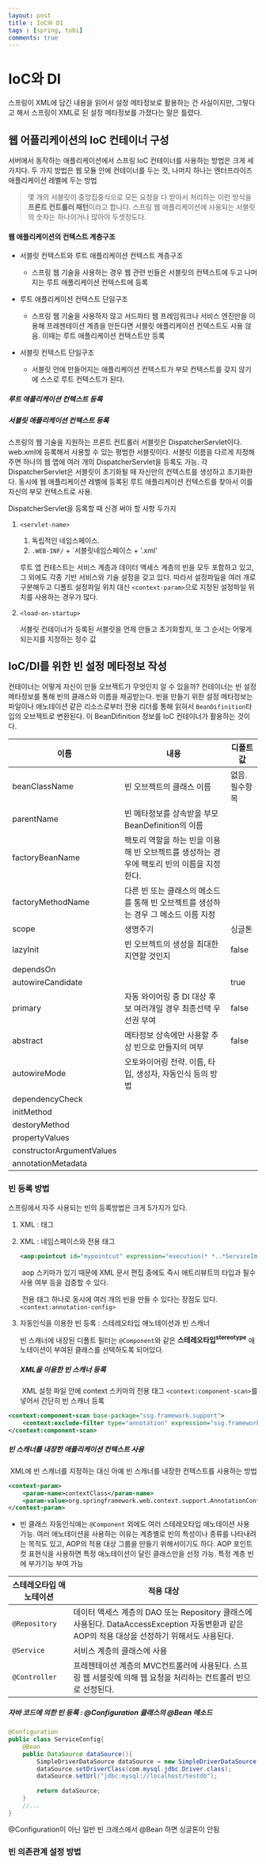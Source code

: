 ```yaml
---
layout: post
title : IoC와 DI
tags : [spring, tobi]
comments: true
---
```

# IoC와 DI

스프링이 XML에 담긴 내용을 읽어서 설정 메타정보로 활용하는 건 사실이지만, 그렇다고 해서 스프링이 XML로 된 설정 메타정보를 가졌다는 말은 틀렸다.

## 웹 어플리케이션의 IoC 컨테이너 구성

서버에서 동작하는 애플리케이션에서 스프링 IoC 컨테이너를 사용하는 방법은 크게 세 가지다. 두 가지 방법은 웹 모듈 안에 컨테이너를 두는 것, 나머지 하나는 엔터프라이즈 애플리케이션 레벨에 두는 방법

> 몇 개의 서블릿이 중앙집중식으로 모든 요청을 다 받아서 처리하는 이런 방식을 **프론트 컨트롤러 패턴**이라고 합니다. 스프링 웹 애플리케이션에 사용되는 서블릿의 숫자는 하나이거나 많아야 두셋정도다.

#### 웹 애플리케이션의 컨텍스트 계층구조

- 서블릿 컨텍스트와 루트 애플리케이션 컨텍스트 계층구조

  - 스프링 웹 기술을 사용하는 경우 웹 관련 빈들은 서블릿의 컨텍스트에 두고 나머지는 루트 애플리케이션 컨텍스트에 등록

- 루트 애플리케이션 컨텍스트 단일구조

  - 스프링 웹 기술을 사용하지 않고 서드파티 웹 프레임워크나 서비스 엔진만을 이용해 프레젠테이션 계층을 만든다면 서블릿 애플리케이션 컨텍스트도 사용 않음. 이때는 루트 애플리케이션 컨텍스트만 등록

- 서블릿 컨텍스트 단일구조

  - 서블릿 안에 만들어지는 애플리케이션 컨텍스트가 부모 컨텍스트를 갖지 않기에 스스로 루트 컨텍스트가 된다.

  

##### 루트 애플리케이션 컨텍스트 등록

##### 서블릿 애플리케이션 컨텍스트 등록

스프링의 웹 기술을 지원하는 프론트 컨트롤러 서블릿은 DispatcherServlet이다. web.xml에 등록해서 사용할 수 있는 평범한 서블릿이다. 서블릿 이름을 다르게 지정해주면 하나의 웹 앱에 여러 개의 DispatcherServlet을 등록도 가능. 각 DispatcherServlet은 서블릿이 초기화될 때 자신만의 컨텍스트를 생성하고 초기화한다. 동시에 웹 애플리케이션 레벨에 등록된 루트 애플리케이션 컨텍스트를 찾아서 이를 자신의 부모 컨텍스트로 사용.

DispatcherServlet을 등록할 때 신경 써야 할 사항 두가지

1. `<servlet-name> `

   1. 독립적인 네임스페이스. 
   2. `.WEB-INF/` + `서블릿네임스페이스 + '.xml'

   루트 앱 컨테스트는 서비스 계층과 데이터 액세스 계층의 빈을 모두 포함하고 있고, 그 외에도 각종 기반 서비스와 기술 설정을 갖고 있다. 따라서 설정파일을 여러 개로 구분해두고 디폴트 설정파일 위치 대신 `<context-param>`으로 지정된 설정파일 위치를 사용하는 경우가 많다.

2. `<load-on-startup>` 

   서블릿 컨테이너가 등록된 서블릿을 언제 만들고 초기화할지, 또 그 순서는 어떻게 되는지를 지정하는 정수 값

## IoC/DI를 위한 빈 설정 메타정보 작성

컨테이너는 어떻게 자신이 만들 오브젝트가 무엇인지 알 수 있을까? 컨테이너는 빈 설정 메타정보를 통해 빈의 클래스와 이름을 제공받는다. 빈을 만들기 위한 설정 메타정보는 파일이나 애노테이션 같은 리소스로부터 전용 리더를 통해 읽혀서 `BeanDifinition`타입의 오브젝트로 변환된다. 이 BeanDifinition 정보를 IoC 컨테이너가 활용하는 것이다.

| 이름                      | 내용                                                         | 디폴트값       |
| ------------------------- | ------------------------------------------------------------ | -------------- |
| beanClassName             | 빈 오브젝트의 클래스 이름                                    | 없음. 필수항목 |
| parentName                | 빈 메타정보를 상속받을 부모 BeanDefinition의 이름            |                |
| factoryBeanName           | 팩토리 역할을 하는 빈을 이용해 빈 오브젝트를 생성하는 경우에 팩토리 빈의 이름을 지정한다. |                |
| factoryMethodName         | 다른 빈 또는 클래스의 메소드를 통해 빈 오브젝트를 생성하는 경우 그 메소드 이름 지정 |                |
| scope                     | 생명주기                                                     | 싱글톤         |
| lazyInit                  | 빈 오브젝트의 생성을 최대한 지연할 것인지                    | false          |
| dependsOn                 |                                                              |                |
| autowireCandidate         |                                                              | true           |
| primary                   | 자동 와이어링 중 DI 대상 후보 여러개일 경우 최종선택 우선권 부여 | false          |
| abstract                  | 메타정보 상속에만 사용할 추상 빈으로 만들지의 여부           | false          |
| autowireMode              | 오토와이어링 전략. 이름, 타입, 생성자, 자동인식 등의 방법    |                |
| dependencyCheck           |                                                              |                |
| initMethod                |                                                              |                |
| destoryMethod             |                                                              |                |
| propertyValues            |                                                              |                |
| constructorArgumentValues |                                                              |                |
| annotationMetadata        |                                                              |                |

### 빈 등록 방법

스프링에서 자주 사용되는 빈의 등록방법은 크게 5가지가 있다.

1. XML : <bean> 태그

2. XML : 네임스페이스와 전용 태그

   ```xml
   <aop:pointcut id="mypointcut" expression="execution(* *..*ServiceImpl.upgrade*)(..)>"/>
   ```

   ​	aop 스키마가 있기 때문에 XML 문서 편집 중에도 즉시 애트리뷰트의 타입과 필수 사용 여부 등을 검증할 수 있다.

   ​	전용 태그 하나로 동시에 여러 개의 빈을 만들 수 있다는 장점도 있다. `<context:annotation-config>`

3. 자동인식을 이용한 빈 등록 : 스테레오타입 애노테이션과 빈 스캐너

   빈 스캐너에 내장된 디폴트 필터는 `@Component`와 같은 **스테레오타입<sup>stereotype</sup>** 애노테이션이 부여된 클래스를 선택하도록 되어있다. 

   ##### XML을 이용한 빈 스캐너 등록

   ​	XML 설정 파일 안에 context 스키마의 전용 태그 `<context:component-scan>`를 넣어서 간단히 빈 스캐너 등록

```xml
<context:component-scan base-package="ssg.framework.support">
	<context:exclude-filter type="annotation" expression="ssg.framework.support.spring.annotation.LazyBinding"/>
</context:component-scan>
```

##### 		빈 스캐너를 내장한 애플리케이션 컨텍스트 사용

​			XML에 빈 스캐너를 지정하는 대신 아예 빈 스캐너를 내장한 컨텍스트를 사용하는 방법

```xml
<context-param>
	<param-name>contextClass</param-name>
	<param-value>org.springframework.web.context.support.AnnotationConfigWebApplicationContext</param-value>
</context-param>
```

- 빈 클래스 자동인식에는 `@Component` 외에도 여러 스테레오타입 애노테이션 사용 가능. 여러 애노테이션을 사용하는 이유는 계층별로 빈의 특성이나 종류를 나타내려는 목적도 있고, AOP의 적용 대상 그룹을 만들기 위해서이기도 하다. AOP 포인트컷 표현식을 사용하면 특정 애노테이션이 달린 클래스만을 선정 가능. 특정 계층 빈에 부가기능 부여 가능

| 스테레오타입 애노테이션 | 적용 대상                                                    |
| ----------------------- | ------------------------------------------------------------ |
| `@Repository`           | 데이터 액세스 계층의 DAO 또는 Repository 클래스에 사용된다. DataAccessException 자동변환과 같은 AOP의 적용 대상을 선정하기 위해서도 사용된다. |
| `@Service`              | 서비스 계층의 클래스에 사용                                  |
| `@Controller`           | 프레젠테이션 계층의 MVC컨트롤러에 사용된다. 스프링 웹 서블릿에 의해 웹 요청을 처리하는 컨트롤러 빈으로 선정된다. |

##### 		자바 코드에 의한 빈 등록 : @Configuration 클래스의 @Bean 메소드

```java
@Configuration
public class ServiceConfig{
    @Bean
    public DataSource dataSource(){
        SimpleDriverDataSource dataSource = new SimpleDriverDataSource();
        dataSource.setDriverClass(com.mysql.jdbc.Driver.class);
        dataSource.setUrl("jdbc:mysql://localhost/testdb");
        
        return dataSource;
    }
    //...
}
```

@Configuration이 아닌 일반 빈 크래스에서 @Bean 하면 싱글톤이 안됨

### 빈 의존관계 설정 방법


